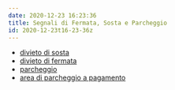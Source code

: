 ```yaml
---
date: 2020-12-23 16:23:36
title: Segnali di Fermata, Sosta e Parcheggio
id: 2020-12-23t16-23-36z
---
```


- [divieto di sosta](./2020-12-23t16-24-49z.md)
- [divieto di fermata](./2020-12-23t16-35-47z.md)
- [parcheggio](./2020-12-23t17-48-48z.md)
- [area di parcheggio a pagamento](./2020-12-23t17-59-55z.md)
